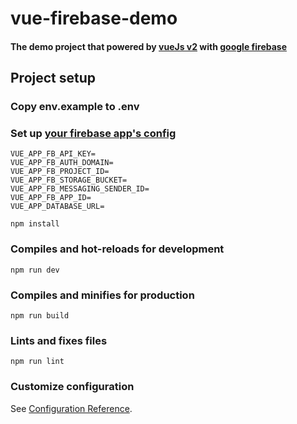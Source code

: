 # vue-firebase-demo
#### The demo project that powered by [vueJs v2](https://vuejs.org) with [google firebase](https://firebase.google.com)

## Project setup
### Copy env.example to .env
### Set up [your firebase app's config](https://support.google.com/firebase/answer/7000104/general-settings?hl=en#null) 

```
VUE_APP_FB_API_KEY=
VUE_APP_FB_AUTH_DOMAIN=
VUE_APP_FB_PROJECT_ID=
VUE_APP_FB_STORAGE_BUCKET=
VUE_APP_FB_MESSAGING_SENDER_ID=
VUE_APP_FB_APP_ID=
VUE_APP_DATABASE_URL=

```

```
npm install
```

### Compiles and hot-reloads for development
```
npm run dev
```

### Compiles and minifies for production
```
npm run build
```

### Lints and fixes files
```
npm run lint
```

### Customize configuration
See [Configuration Reference](https://cli.vuejs.org/config/).
